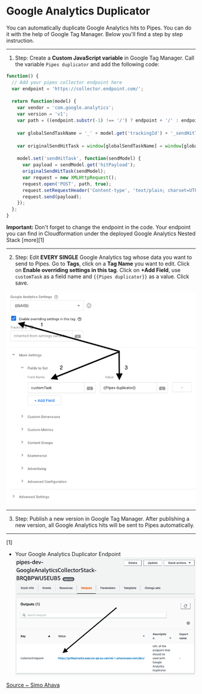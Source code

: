 # Google Analytics Duplicator
You can automatically duplicate Google Analytics hits to Pipes. You can do it with the help of Google Tag Manager. Below you'll find a step by step instruction. 

---
1. Step: Create a **Custom JavaScript variable** in Google Tag Manager. Call the variable `Pipes duplicator` and add the following code:

```js
function() {
  // Add your pipes collector endpoint here
  var endpoint = 'https://collector.endpoint.com/';
  
  return function(model) {
    var vendor = 'com.google.analytics';
    var version = 'v1';
    var path = ((endpoint.substr(-1) !== '/') ? endpoint + '/' : endpoint) + vendor + '/' + version;
    
    var globalSendTaskName = '_' + model.get('trackingId') + '_sendHitTask';
    
    var originalSendHitTask = window[globalSendTaskName] = window[globalSendTaskName] || model.get('sendHitTask');
    
    model.set('sendHitTask', function(sendModel) {
      var payload = sendModel.get('hitPayload');
      originalSendHitTask(sendModel);
      var request = new XMLHttpRequest();
      request.open('POST', path, true);
      request.setRequestHeader('Content-type', 'text/plain; charset=UTF-8');
      request.send(payload);
    });
  };
}
```

**Important:** Don't forget to change the endpoint in the code. Your endpoint
you can find in Cloudformation under the deployed Google Analytics Nested Stack
[more][1]

---

2. Step: Edit **EVERY SINGLE** Google Analytics tag whose data you want to send to Pipes. Go to **Tags**, click on a **Tag Name** you want to edit. Click on **Enable overriding settings in this tag**. Click on **+Add Field**, use `customTask` as a field name and `{{Pipes duplicator}}` as a value. Click save.

![gtm pipes](./img/gtm-pipes.png)

---

3. Step: Publish a new version in Google Tag Manager. After publishing a new version, all Google Analytics hits will be sent to Pipes automatically.

---

[1]
* Your Google Analytics Duplicator Endpoint
![duplicator](./img/cf-endpoint.png)

[Source ~ Simo Ahava](https://www.simoahava.com)
